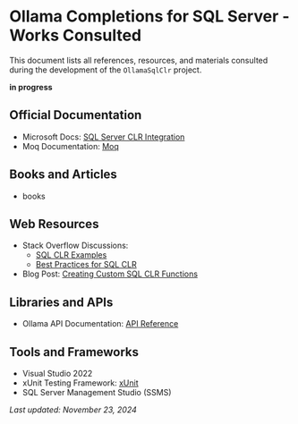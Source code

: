 # Ollama Completions for SQL Server - Works Consulted

This document lists all references, resources, and materials consulted during the development 
of the `OllamaSqlClr` project. 

**in progress**

## Official Documentation
- Microsoft Docs: [SQL Server CLR Integration](https://docs.microsoft.com/en-us/sql/relational-databases/clr-integration/sql-clr-integration?view=sql-server-ver15)
- Moq Documentation: [Moq](https://github.com/moq/moq)

## Books and Articles
- books

## Web Resources
- Stack Overflow Discussions:
  - [SQL CLR Examples](https://example.com)
  - [Best Practices for SQL CLR](https://example.com)
- Blog Post: [Creating Custom SQL CLR Functions](https://example.com)

## Libraries and APIs
- Ollama API Documentation: [API Reference](https://api.ollama.com/docs)

## Tools and Frameworks
- Visual Studio 2022
- xUnit Testing Framework: [xUnit](https://xunit.net/)
- SQL Server Management Studio (SSMS)

_Last updated: November 23, 2024_
